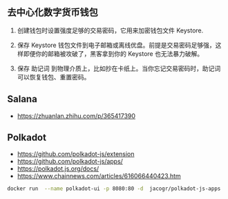 ## 去中心化数字货币钱包
1. 创建钱包时设置强度足够的交易密码，它用来加密钱包文件 Keystore.
2. 保存 Keystore 钱包文件到电子邮箱或离线优盘。前提是交易密码足够强，这样即便你的邮箱被攻破了，黑客拿到你的 Keystore 也无法暴力破解。

3. 保存 助记词 到物理介质上，比如抄在卡纸上。当你忘记交易密码时，助记词可以恢复钱包、重置密码。


## Salana
- https://zhuanlan.zhihu.com/p/365417390


## Polkadot
- https://github.com/polkadot-js/extension
- https://github.com/polkadot-js/apps/
- https://polkadot.js.org/docs/
- https://www.chainnews.com/articles/616066440423.htm

```bash
docker run  --name polkadot-ui -p 8080:80 -d  jacogr/polkadot-js-apps
```